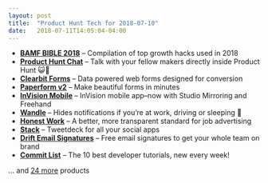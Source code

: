 ```yaml
---
layout: post
title:  "Product Hunt Tech for 2018-07-10"
date:   2018-07-11T14:05:04-04:00
---
```


* **[BAMF BIBLE 2018](https://www.producthunt.com/posts/bamf-bible-2018?utm_campaign=producthunt-api&utm_medium=api&utm_source=Application%3A+Daily+Digest+RSS+%28ID%3A+3202%29)** – Compilation of top growth hacks used in 2018
* **[Product Hunt Chat](https://www.producthunt.com/posts/product-hunt-chat?utm_campaign=producthunt-api&utm_medium=api&utm_source=Application%3A+Daily+Digest+RSS+%28ID%3A+3202%29)** – Talk with your fellow makers directly inside Product Hunt 😺💬
* **[Clearbit Forms](https://www.producthunt.com/posts/clearbit-forms?utm_campaign=producthunt-api&utm_medium=api&utm_source=Application%3A+Daily+Digest+RSS+%28ID%3A+3202%29)** – Data powered web forms designed for conversion
* **[Paperform v2](https://www.producthunt.com/posts/paperform-v2?utm_campaign=producthunt-api&utm_medium=api&utm_source=Application%3A+Daily+Digest+RSS+%28ID%3A+3202%29)** – Make beautiful forms in minutes
* **[InVision Mobile](https://www.producthunt.com/posts/invision-mobile?utm_campaign=producthunt-api&utm_medium=api&utm_source=Application%3A+Daily+Digest+RSS+%28ID%3A+3202%29)** – InVision mobile app–now with Studio Mirroring and Freehand
* **[Wandle](https://www.producthunt.com/posts/wandle-2?utm_campaign=producthunt-api&utm_medium=api&utm_source=Application%3A+Daily+Digest+RSS+%28ID%3A+3202%29)** – Hides notifications if you’re at work, driving or sleeping 📱
* **[Honest Work](https://www.producthunt.com/posts/honest-work?utm_campaign=producthunt-api&utm_medium=api&utm_source=Application%3A+Daily+Digest+RSS+%28ID%3A+3202%29)** – A better, more transparent standard for job advertising
* **[Stack](https://www.producthunt.com/posts/stack-95f5bc8a-383f-407c-bc07-eb45df15eac9?utm_campaign=producthunt-api&utm_medium=api&utm_source=Application%3A+Daily+Digest+RSS+%28ID%3A+3202%29)** – Tweetdeck for all your social apps
* **[Drift Email Signatures](https://www.producthunt.com/posts/drift-email-signatures?utm_campaign=producthunt-api&utm_medium=api&utm_source=Application%3A+Daily+Digest+RSS+%28ID%3A+3202%29)** – Free email signatures to get your whole team on brand
* **[Commit List](https://www.producthunt.com/posts/commit-list?utm_campaign=producthunt-api&utm_medium=api&utm_source=Application%3A+Daily+Digest+RSS+%28ID%3A+3202%29)** – The 10 best developer tutorials, new every week!

… and [24 more](https://www.producthunt.com/tech) products